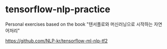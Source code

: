 # tensorflow-nlp-practice
Personal exercises based on the book "텐서플로와 머신러닝으로 시작하는 자연어처리"

https://github.com/NLP-kr/tensorflow-ml-nlp-tf2
